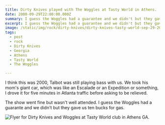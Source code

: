 ```yaml
---
title: Dirty Knives played with The Woggles at Tasty World in Athens.
date: 2000-09-29T22:00:00.000Z
summary: I guess the Woggles had a guarantee and we didn't but they gave us ten bucks for gas.
excerpt: I guess the Woggles had a guarantee and we didn't but they gave us ten bucks for gas.
image: /static/img/rock/dirty-knives/dirty-knives-tasty-world-sep-29-2000.jpg
tags:
  - post 
  - rock
  - Dirty Knives
  - Georgia
  - Athens
  - Tasty World
  - The Woggles

---
```


I think this was 2000, Talbot was still playing bass with us. We took his mom's giant car, which was like an Escalade or an Expedition or something, I drove it for five minutes in Atlanta traffic before asking to be relieved.

The show went fine but wasn't well attended. I guess the Woggles had a guarante and we didn't but they gave us ten bucks for gas.

![Flyer for Dirty Knives and Woggles at Tasty World club in Athens GA.](/static/img/rock/dirty-knives/dirty-knives-tasty-world-sep-29-2000.jpg "Flyer for Dirty Knives and Woggles at Tasty World club in Athens GA.")